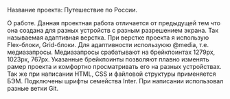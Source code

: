 Название проекта: Путешествие по России.

О работе.
Данная проектная работа отличается от предыдущей тем что она создана для разных устройств с разным разрешением экрана. Так называемая адаптивная верстка. При верстке проекта я использую Flex-блоки, Grid-блоки. Для адаптивности используюю @media, т.е. медиазапросы. Медиазапросы срабатывают на брейкпоинтах 1279px, 1023px, 767px. Указанные брейкпоинты позволяют плавно изменять рамер проекта и комфортно просматривать его на разных устройствах. Так же при написании HTML, CSS и файловой структуры применяется БЭМ. Подключены шрифты семейства Inter. При написании использовал разные ветки Git.